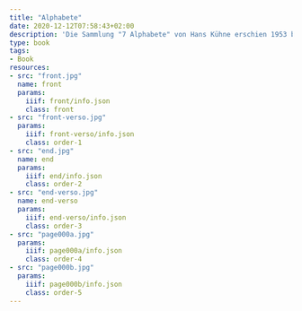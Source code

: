 ```yaml
---
title: "Alphabete"
date: 2020-12-12T07:58:43+02:00
description: 'Die Sammlung "7 Alphabete" von Hans Kühne erschien 1953 bei Brause, Iserlohn. <a class="worldcat" href="http://www.worldcat.org/oclc/73515779">&nbsp;</a>'
type: book
tags:
- Book
resources:
- src: "front.jpg"
  name: front
  params:
    iiif: front/info.json
    class: front
- src: "front-verso.jpg"
  params:
    iiif: front-verso/info.json
    class: order-1
- src: "end.jpg"
  name: end
  params:
    iiif: end/info.json
    class: order-2
- src: "end-verso.jpg"
  name: end-verso
  params:
    iiif: end-verso/info.json
    class: order-3
- src: "page000a.jpg"
  params:
    iiif: page000a/info.json
    class: order-4
- src: "page000b.jpg"
  params:
    iiif: page000b/info.json
    class: order-5
---
```

